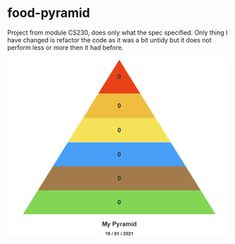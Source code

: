 # food-pyramid
Project from module CS230, does only what the spec specified. Only thing I have changed is refactor the code as it was a bit untidy but it does not perform less or more then it had before.


![Showcasing the lab assignment food pyramid](./showcase.gif)